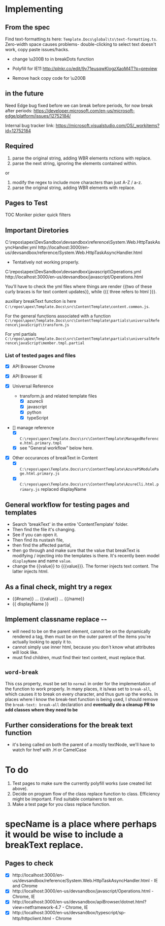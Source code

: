 # Implementing <wbr>

## From the spec
Find text-formatting.ts here: `Template.Docs\global\ts\text-formatting.ts`. Zero-width space causes problems- double-clicking to select text doesn't work, copy paste issues/hacks.

- change \u200B to <wbr> in breakDots function
- Polyfill for IE11
http://plnkr.co/edit/9v71eusqwKlogzXaoM4T?p=preview    

- Remove hack copy code for \u200B

in the future
----
Need Edge bug fixed before we can break before periods, for now break after periods: 
https://developer.microsoft.com/en-us/microsoft-edge/platform/issues/12752184/

Internal bug tracker link:
https://microsoft.visualstudio.com/OS/_workitems?id=12752184


## Required

1. parse the original string, adding WBR elements nctions with replace.
2. parse the next string, ignoring the <wbr> elements contained within.

or

1. modify the regex to include more characters than just A-Z / a-z.
2. parse the original string, adding WBR elements with replace.

## Pages to Test 
TOC
Moniker picker
quick filters


## Important Diretories

C:\repos\apex\DevSandbox\devsandbox\reference\System.Web.HttpTaskAsyncHandler.yml
http://localhost:3000/en-us/devsandbox/reference/System.Web.HttpTaskAsyncHandler.html
- Tentatively not working properly.

C:\repos\apex\DevSandbox\devsandbox\javascript\Operations.yml
http://localhost:3000/en-us/devsandbox/javascript/Operations.html

You'll have to check the yml files where things are render {{two of these curly braces is for text content updates}}, while {{{ three refers to html }}}.

auxillary breakText function is here `C:\repos\apex\Template.Docs\src\ContentTemplate\content.common.js`.

For the general functions associated with a function
`C:\repos\apex\Template.Docs\src\ContentTemplate\partials\universalReference\javaScript\transform.js`

For yml partials
`C:\repos\apex\Template.Docs\src\ContentTemplate\partials\universalReference\javaScript\member.tmpl.partial`

### List of tested pages and files
- [x] API Browser Chrome
- [x] API Browser IE

-[x] Universal Reference
    - transform.js and related template files
        - [x] azurecli
        - [x] javascript
        - [x] python
        - [x] typeScript

- [] manage reference 
    - [x] `C:\repos\apex\Template.Docs\src\ContentTemplate\ManagedReference.html.primary.tmpl`
    - [x] see "General workflow" below here.
- [x] Other occurances of breakText in Content
    - [x] `C:\repos\apex\Template.Docs\src\ContentTemplate\AzurePSModulePage.html.primary.js`
    - [x] `C:\repos\apex\Template.Docs\src\ContentTemplate\AzureCli.html.primary.js` replaced displayName

## General workflow for testing pages and templates
- Search 'breakText' in the entire 'ContentTemplate' folder.
- Then find the file it's changing.
- See if you can open it.
- Then find its nustash file,
- then find the affected partial,
- then go through and make sure that the value that breakText is modifying / injecting into the templates is there. It's recently been model `displayName` and name `value`.
- change the {{value}} to {{{value}}}. The former injects text content. The latter injects html.

## As a final check, might try a regex
- {{#name}} ... {{value}} ... {{/name}}
- {{ displayName }}


## Implement classname replace --
- will need to be on the parent element, cannot be on the dynamically rendered a tag, then must be on the outer parent of the items you're actually looking to apply it to. 
- cannot simply use inner html, because you don't know what attributes will look like.
- must find children, must find their text content, must replace that.

## `word-break`
This css property, must be set to `normal` in order for the implementation of the function to work properly. In many places, it is/was set to `break-all`, which causes it to break on every character, and thus gum up the works. In places where I know the break-text function is being used, I should remove the `break-text: break-all` declaration and **eventually do a cleanup PR to add classes where they need to be**

## Further considerations for the break text function
- it's being called on both the parent of a mostly textNode, we'll have to watch for href with .H or CamelCase

# To do
1. Test pages to make sure the currently polyfill works (use created list above).
1. Decide on program flow of the class replace function to class. Efficiency might be important. Find suitable containers to test on.
1. Make a test page for you class replace function.


# specName is a place where perhaps it would be wise to include a breakText replace.

## Pages to check
- [x] http://localhost:3000/en-us/devsandbox/reference/System.Web.HttpTaskAsyncHandler.html - IE and Chrome
- [x] http://localhost:3000/en-us/devsandbox/javascript/Operations.html - Chrome, IE
- [x] http://localhost:3000/en-us/devsandbox/apiBrowser/dotnet.html?view=netframework-4.7 - Chrome, IE
- [x] http://localhost:3000/en-us/devsandbox/typescript/sp-http/httpclient.html - Chrome